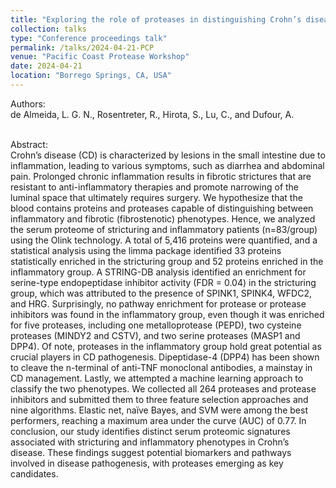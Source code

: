 ```yaml
---
title: "Exploring the role of proteases in distinguishing Crohn’s disease phenotypes"
collection: talks
type: "Conference proceedings talk"
permalink: /talks/2024-04-21-PCP
venue: "Pacific Coast Protease Workshop"
date: 2024-04-21
location: "Borrego Springs, CA, USA"
---
```

Authors: <br>
<span class="adaptive-bold">de Almeida, L. G. N.</span>, Rosentreter, R., Hirota, S., Lu, C., and Dufour, A.
<br>
<br>

Abstract:<br>
Crohn’s disease (CD) is characterized by lesions in the small intestine due to inflammation, leading to various symptoms, such as diarrhea and abdominal pain. Prolonged chronic inflammation results in fibrotic strictures that are resistant to anti-inflammatory therapies and promote narrowing of the luminal space that ultimately requires surgery. We hypothesize that the blood contains proteins and proteases capable of distinguishing between inflammatory and fibrotic (fibrostenotic) phenotypes. Hence, we analyzed the serum proteome of stricturing and inflammatory patients (n=83/group) using the Olink technology. A total of 5,416 proteins were quantified, and a statistical analysis using the limma package identified 33 proteins statistically enriched in the stricturing group and 52 proteins enriched in the inflammatory group. A STRING-DB analysis identified an enrichment for serine-type endopeptidase inhibitor activity (FDR = 0.04) in the stricturing group, which was attributed to the presence of SPINK1, SPINK4, WFDC2, and HRG. Surprisingly, no pathway enrichment for protease or protease inhibitors was found in the inflammatory group, even though it was enriched for five proteases, including one metalloprotease (PEPD), two cysteine proteases (MINDY2 and CSTV), and two serine proteases (MASP1 and DPP4). Of note, proteases in the inflammatory group hold great potential as crucial players in CD pathogenesis. Dipeptidase-4 (DPP4) has been shown to cleave the n-terminal of anti-TNF monoclonal antibodies, a mainstay in CD management. Lastly, we attempted a machine learning approach to classify the two phenotypes. We collected all 264 proteases and protease inhibitors and submitted them to three feature selection approaches and nine algorithms. Elastic net, naïve Bayes, and SVM were among the best performers, reaching a maximum area under the curve (AUC) of 0.77. In conclusion, our study identifies distinct serum proteomic signatures associated with stricturing and inflammatory phenotypes in Crohn’s disease. These findings suggest potential biomarkers and pathways involved in disease pathogenesis, with proteases emerging as key candidates.
